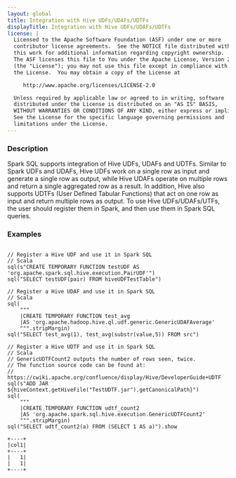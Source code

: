 ```yaml
---
layout: global
title: Integration with Hive UDFs/UDAFs/UDTFs
displayTitle: Integration with Hive UDFs/UDAFs/UDTFs
license: |
  Licensed to the Apache Software Foundation (ASF) under one or more
  contributor license agreements.  See the NOTICE file distributed with
  this work for additional information regarding copyright ownership.
  The ASF licenses this file to You under the Apache License, Version 2.0
  (the "License"); you may not use this file except in compliance with
  the License.  You may obtain a copy of the License at

     http://www.apache.org/licenses/LICENSE-2.0

  Unless required by applicable law or agreed to in writing, software
  distributed under the License is distributed on an "AS IS" BASIS,
  WITHOUT WARRANTIES OR CONDITIONS OF ANY KIND, either express or implied.
  See the License for the specific language governing permissions and
  limitations under the License.
---
```


### Description

Spark SQL supports integration of Hive UDFs, UDAFs and UDTFs. Similar to Spark UDFs and UDAFs, Hive UDFs work on a single row as input and generate a single row as output, while Hive UDAFs operate on multiple rows and return a single aggregated row as a result. In addition, Hive also supports UDTFs (User Defined Tabular Functions) that act on one row as input and return multiple rows as output. To use Hive UDFs/UDAFs/UTFs, the user should register them in Spark, and then use them in Spark SQL queries.

### Examples


<pre><code>
// Register a Hive UDF and use it in Spark SQL
// Scala
sql(s"CREATE TEMPORARY FUNCTION testUDF AS 'org.apache.spark.sql.hive.execution.PairUDF'")
sql("SELECT testUDF(pair) FROM hiveUDFTestTable")

// Register a Hive UDAF and use it in Spark SQL
// Scala
sql(
    """
    |CREATE TEMPORARY FUNCTION test_avg
    |AS 'org.apache.hadoop.hive.ql.udf.generic.GenericUDAFAverage'
    """.stripMargin)
sql("SELECT test_avg(1), test_avg(substr(value,5)) FROM src")

// Register a Hive UDTF and use it in Spark SQL
// Scala
// GenericUDTFCount2 outputs the number of rows seen, twice.
// The function source code can be found at:
// https://cwiki.apache.org/confluence/display/Hive/DeveloperGuide+UDTF
sql(s"ADD JAR ${hiveContext.getHiveFile("TestUDTF.jar").getCanonicalPath}")
sql(
    """
    |CREATE TEMPORARY FUNCTION udtf_count2
    |AS 'org.apache.spark.sql.hive.execution.GenericUDTFCount2'
    """.stripMargin)
sql("SELECT udtf_count2(a) FROM (SELECT 1 AS a)").show

+----+
|col1|
+----+
|   1|
|   1|
+----+

</code></pre>